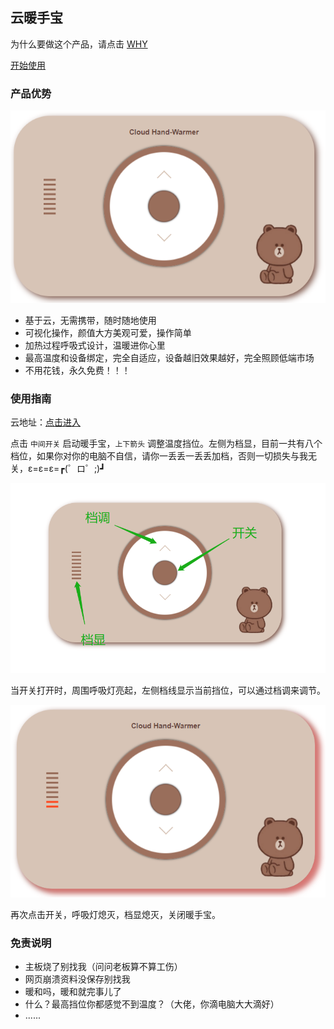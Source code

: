 ## 云暖手宝  

为什么要做这个产品，请点击 [WHY](./why.md)  

[开始使用](https://blog-8gvwbiz0f81b6ce8-1258448523.tcloudbaseapp.com/hand-warmer/dist/index.html)
### 产品优势

![](./public/product.png)  

- 基于云，无需携带，随时随地使用  
- 可视化操作，颜值大方美观可爱，操作简单  
- 加热过程呼吸式设计，温暖进你心里
- 最高温度和设备绑定，完全自适应，设备越旧效果越好，完全照顾低端市场  
- 不用花钱，永久免费！！！  


### 使用指南  
云地址：[点击进入](https://blog-8gvwbiz0f81b6ce8-1258448523.tcloudbaseapp.com/hand-warmer/dist/index.html)  

点击 `中间开关` 启动暖手宝，`上下箭头` 调整温度挡位。左侧为档显，目前一共有八个档位，如果你对你的电脑不自信，请你一丢丢一丢丢加档，否则一切损失与我无关，ε=ε=ε=┏(゜ロ゜;)┛

![](./public/step1.png)

当开关打开时，周围呼吸灯亮起，左侧档线显示当前挡位，可以通过档调来调节。  

![](./public/step2.png)  

再次点击开关，呼吸灯熄灭，档显熄灭，关闭暖手宝。  

### 免责说明  

- 主板烧了别找我（问问老板算不算工伤）
- 网页崩溃资料没保存别找我
- 暖和吗，暖和就完事儿了  
- 什么？最高挡位你都感觉不到温度？（大佬，你滴电脑大大滴好）  
- ......